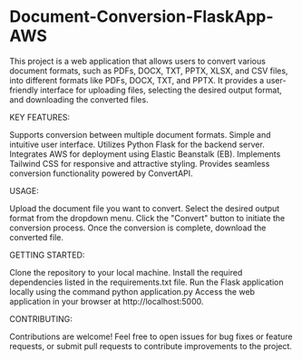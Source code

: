 # Document-Conversion-FlaskApp-AWS
This project is a web application that allows users to convert various document formats, such as PDFs, DOCX, TXT, PPTX, XLSX, and CSV files, into different formats like PDFs, DOCX, TXT, and PPTX. It provides a user-friendly interface for uploading files, selecting the desired output format, and downloading the converted files.

KEY FEATURES:

Supports conversion between multiple document formats.
Simple and intuitive user interface.
Utilizes Python Flask for the backend server.
Integrates AWS for deployment using Elastic Beanstalk (EB).
Implements Tailwind CSS for responsive and attractive styling.
Provides seamless conversion functionality powered by ConvertAPI.

USAGE:

Upload the document file you want to convert.
Select the desired output format from the dropdown menu.
Click the "Convert" button to initiate the conversion process.
Once the conversion is complete, download the converted file.


GETTING STARTED:

Clone the repository to your local machine.
Install the required dependencies listed in the requirements.txt file.
Run the Flask application locally using the command python application.py
Access the web application in your browser at http://localhost:5000.

CONTRIBUTING:

Contributions are welcome! Feel free to open issues for bug fixes or feature requests, or submit pull requests to contribute improvements to the project.
